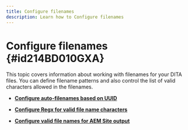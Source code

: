 ```yaml
---
title: Configure filenames
description: Learn how to Configure filenames
---
```

# Configure filenames {#id214BD010GXA}

This topic covers information about working with filenames for your DITA files. You can define filename patterns and also control the list of valid characters allowed in the filenames.

-   **[Configure auto-filenames based on UUID](conf-auto-uuid-filenames.md)**  

-   **[Configure Regx for valid file name characters](conf-file-names-valid-regx.md)**  

-   **[Configure valid file names for AEM Site output](conf-file-names-valid-regx-aem-site-output.md)**
